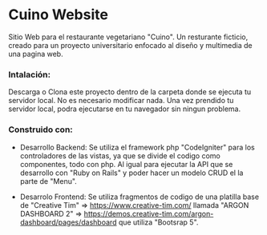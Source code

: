 # Cuino Website

Sitio Web para el restaurante vegetariano "Cuino". 
Un resturante ficticio, creado para un proyecto universitario enfocado al diseño y multimedia de una pagina web.

### Intalación:

Descarga o Clona este proyecto dentro de la carpeta donde se ejecuta tu servidor local. No es necesario modificar nada. Una vez prendido tu servidor local, podra ejecutarse en tu navegador sin ningun problema.

### Construido con:

* Desarrollo Backend:
Se utiliza el framework php "CodeIgniter" para los controladores de las vistas, ya que se divide el codigo como componentes, todo con php. Al igual para ejecutar la API que se desarrollo con "Ruby on Rails" y poder hacer un modelo CRUD el la parte de "Menu".

* Desarrolo Frontend:
Se utiliza fragmentos de codigo de una platilla base de "Creative Tim" => https://www.creative-tim.com/ llamada "ARGON DASHBOARD 2" => https://demos.creative-tim.com/argon-dashboard/pages/dashboard que utiliza "Bootsrap 5".
